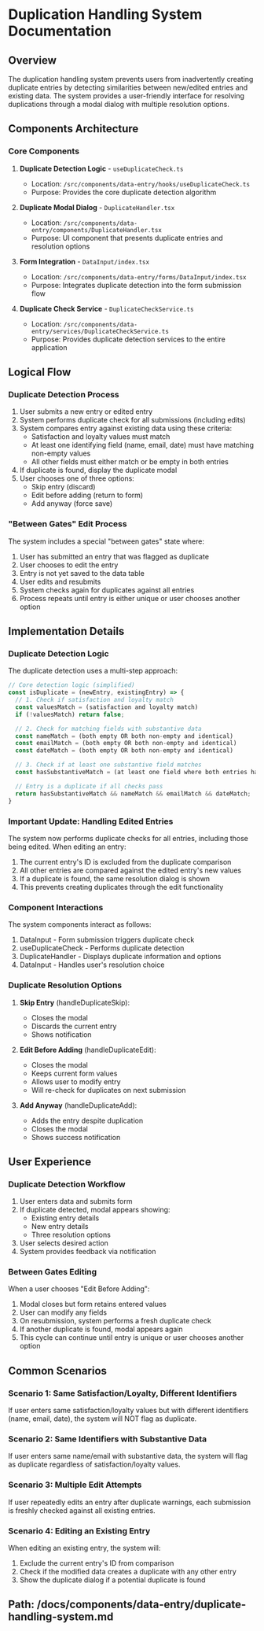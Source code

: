 # Duplication Handling System Documentation

## Overview

The duplication handling system prevents users from inadvertently creating duplicate entries by detecting similarities between new/edited entries and existing data. The system provides a user-friendly interface for resolving duplications through a modal dialog with multiple resolution options.

## Components Architecture

### Core Components

1. **Duplicate Detection Logic** - `useDuplicateCheck.ts`
   - Location: `/src/components/data-entry/hooks/useDuplicateCheck.ts`
   - Purpose: Provides the core duplicate detection algorithm

2. **Duplicate Modal Dialog** - `DuplicateHandler.tsx`
   - Location: `/src/components/data-entry/components/DuplicateHandler.tsx`
   - Purpose: UI component that presents duplicate entries and resolution options

3. **Form Integration** - `DataInput/index.tsx`
   - Location: `/src/components/data-entry/forms/DataInput/index.tsx`
   - Purpose: Integrates duplicate detection into the form submission flow

4. **Duplicate Check Service** - `DuplicateCheckService.ts`
   - Location: `/src/components/data-entry/services/DuplicateCheckService.ts`
   - Purpose: Provides duplicate detection services to the entire application

## Logical Flow

### Duplicate Detection Process

1. User submits a new entry or edited entry
2. System performs duplicate check for all submissions (including edits)
3. System compares entry against existing data using these criteria:
   - Satisfaction and loyalty values must match
   - At least one identifying field (name, email, date) must have matching non-empty values
   - All other fields must either match or be empty in both entries
4. If duplicate is found, display the duplicate modal
5. User chooses one of three options:
   - Skip entry (discard)
   - Edit before adding (return to form)
   - Add anyway (force save)

### "Between Gates" Edit Process

The system includes a special "between gates" state where:

1. User has submitted an entry that was flagged as duplicate
2. User chooses to edit the entry
3. Entry is not yet saved to the data table
4. User edits and resubmits
5. System checks again for duplicates against all entries
6. Process repeats until entry is either unique or user chooses another option

## Implementation Details

### Duplicate Detection Logic

The duplicate detection uses a multi-step approach:

```typescript
// Core detection logic (simplified)
const isDuplicate = (newEntry, existingEntry) => {
  // 1. Check if satisfaction and loyalty match
  const valuesMatch = (satisfaction and loyalty match)
  if (!valuesMatch) return false;

  // 2. Check for matching fields with substantive data
  const nameMatch = (both empty OR both non-empty and identical)
  const emailMatch = (both empty OR both non-empty and identical)
  const dateMatch = (both empty OR both non-empty and identical)

  // 3. Check if at least one substantive field matches
  const hasSubstantiveMatch = (at least one field where both entries have non-empty matching values)

  // Entry is a duplicate if all checks pass
  return hasSubstantiveMatch && nameMatch && emailMatch && dateMatch;
}
```

### Important Update: Handling Edited Entries

The system now performs duplicate checks for all entries, including those being edited. When editing an entry:

1. The current entry's ID is excluded from the duplicate comparison
2. All other entries are compared against the edited entry's new values
3. If a duplicate is found, the same resolution dialog is shown
4. This prevents creating duplicates through the edit functionality

### Component Interactions

The system components interact as follows:

1. DataInput - Form submission triggers duplicate check
2. useDuplicateCheck - Performs duplicate detection
3. DuplicateHandler - Displays duplicate information and options
4. DataInput - Handles user's resolution choice

### Duplicate Resolution Options

1. **Skip Entry** (handleDuplicateSkip):
   - Closes the modal
   - Discards the current entry
   - Shows notification

2. **Edit Before Adding** (handleDuplicateEdit):
   - Closes the modal
   - Keeps current form values
   - Allows user to modify entry
   - Will re-check for duplicates on next submission

3. **Add Anyway** (handleDuplicateAdd):
   - Adds the entry despite duplication
   - Closes the modal
   - Shows success notification

## User Experience

### Duplicate Detection Workflow

1. User enters data and submits form
2. If duplicate detected, modal appears showing:
   - Existing entry details
   - New entry details
   - Three resolution options
3. User selects desired action
4. System provides feedback via notification

### Between Gates Editing

When a user chooses "Edit Before Adding":

1. Modal closes but form retains entered values
2. User can modify any fields
3. On resubmission, system performs a fresh duplicate check
4. If another duplicate is found, modal appears again
5. This cycle can continue until entry is unique or user chooses another option

## Common Scenarios

### Scenario 1: Same Satisfaction/Loyalty, Different Identifiers

If user enters same satisfaction/loyalty values but with different identifiers (name, email, date), the system will NOT flag as duplicate.

### Scenario 2: Same Identifiers with Substantive Data

If user enters same name/email with substantive data, the system will flag as duplicate regardless of satisfaction/loyalty values.

### Scenario 3: Multiple Edit Attempts

If user repeatedly edits an entry after duplicate warnings, each submission is freshly checked against all existing entries.

### Scenario 4: Editing an Existing Entry

When editing an existing entry, the system will:
1. Exclude the current entry's ID from comparison
2. Check if the modified data creates a duplicate with any other entry
3. Show the duplicate dialog if a potential duplicate is found

## Path: /docs/components/data-entry/duplicate-handling-system.md